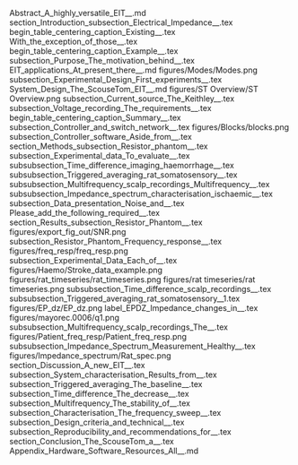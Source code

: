 Abstract_A_highly_versatile_EIT__.md
section_Introduction_subsection_Electrical_Impedance__.tex
begin_table_centering_caption_Existing__.tex
With_the_exception_of_those__.tex
begin_table_centering_caption_Example__.tex
subsection_Purpose_The_motivation_behind__.tex
EIT_applications_At_present_there__.md
figures/Modes/Modes.png
subsection_Experimental_Design_First_experiments__.tex
System_Design_The_ScouseTom_EIT__.md
figures/ST Overview/ST Overview.png
subsection_Current_source_The_Keithley__.tex
subsection_Voltage_recording_The_requirements__.tex
begin_table_centering_caption_Summary__.tex
subsection_Controller_and_switch_network__.tex
figures/Blocks/blocks.png
subsection_Controller_software_Aside_from__.tex
section_Methods_subsection_Resistor_phantom__.tex
subsection_Experimental_data_To_evaluate__.tex
subsubsection_Time_difference_imaging_haemorrhage__.tex
subsubsection_Triggered_averaging_rat_somatosensory__.tex
subsubsection_Multifrequency_scalp_recordings_Multifrequency__.tex
subsubsection_Impedance_spectrum_characterisation_ischaemic__.tex
subsection_Data_presentation_Noise_and__.tex
Please_add_the_following_required__.tex
section_Results_subsection_Resistor_Phantom__.tex
figures/export_fig_out/SNR.png
subsection_Resistor_Phantom_Frequency_response__.tex
figures/freq_resp/freq_resp.png
subsection_Experimental_Data_Each_of__.tex
figures/Haemo/Stroke_data_example.png
figures/rat_timeseries/rat_timeseries.png
figures/rat timeseries/rat timeseries.png
subsubsection_Time_difference_scalp_recordings__.tex
subsubsection_Triggered_averaging_rat_somatosensory__1.tex
figures/EP_dz/EP_dz.png
label_EPDZ_Impedance_changes_in__.tex
figures/mayorec.0006/q1.png
subsubsection_Multifrequency_scalp_recordings_The__.tex
figures/Patient_freq_resp/Patient_freq_resp.png
subsubsection_Impedance_Spectrum_Measurement_Healthy__.tex
figures/Impedance_spectrum/Rat_spec.png
section_Discussion_A_new_EIT__.tex
subsection_System_characterisation_Results_from__.tex
subsection_Triggered_averaging_The_baseline__.tex
subsection_Time_difference_The_decrease__.tex
subsection_Multifrequency_The_stability_of__.tex
subsection_Characterisation_The_frequency_sweep__.tex
subsection_Design_criteria_and_technical__.tex
subsection_Reproducibility_and_recommendations_for__.tex
section_Conclusion_The_ScouseTom_a__.tex
Appendix_Hardware_Software_Resources_All__.md